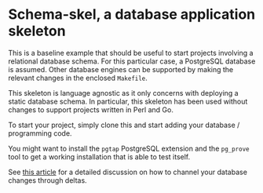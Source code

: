 # Schema-skel, a database application skeleton

This is a baseline example that should be useful to start projects involving a relational database schema. For this particular case, a PostgreSQL database is assumed. Other database engines can be supported by making the relevant changes in the enclosed `Makefile`.

This skeleton is language agnostic as it only concerns with deploying a static database schema. In particular, this skeleton has been used without changes to support projects written in Perl and Go.

To start your project, simply clone this and start adding your database / programming code.

You might want to install the `pgtap` PostgreSQL extension and the `pg_prove` tool to get a working installation that is able to test itself.

See [this article](https://lem.click/post/handling-database-schema-changes/) for a detailed discussion on how to channel your database changes through deltas.
